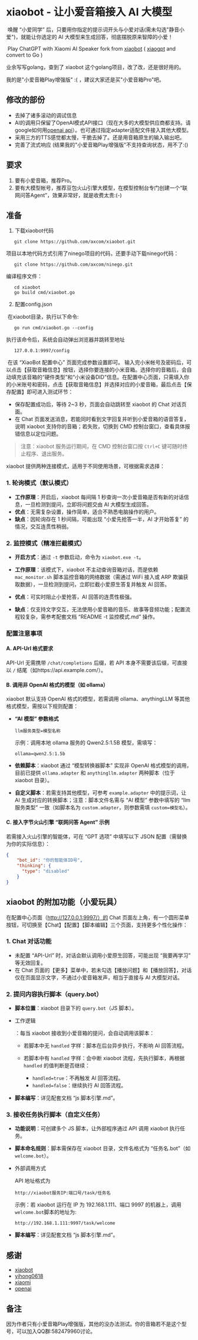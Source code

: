 # xiaobot - 让小爱音箱接入 AI 大模型

​	唤醒 “小爱同学” 后，只要用你指定的提示词开头与小爱对话(需未勾选"静音小爱")，就能让你选定的 AI 大模型来生成回答，彻底摆脱原来智障的小爱！

​	Play ChatGPT with Xiaomi AI Speaker fork from [xiaobot](https://github.com/longbai/xiaobot) ( [xiaogpt](https://github.com/yihong0618/xiaogpt) and convert to Go )

业余写写golang，查到了 xiaobot 这个golang项目，改了改，还是很好用的。

我的是"小爱音箱Play增强版" :( ，建议大家还是买"小爱音箱Pro"吧。

## 修改的部份

- 去掉了诸多滚动的调试信息
- AI的调用只保留了OpenAI模式API接口（现在大多的大模型供应商都支持。请google如何用[openai api](https://platform.openai.com/account/api-keys)）。也可通过指定adapter适配文件接入其他大模型。
- 采用三方的TTS感觉都太慢，干脆去掉了。还是用音箱原生的输入输出吧。
- 完善了流式响应 (结果我的"小爱音箱Play增强版"不支持查询状态，用不了:()

## 要求

1. 要有小爱音箱，推荐Pro。
2. 要有大模型帐号，推荐豆包火山引擎大模型，在模型控制台专门创建一个“联网问答Agent”，效果非常好，就是收费太贵:(-)

## 准备

1. 下载xiaobot代码
```
   git clone https://github.com/axcom/xiaobot.git
```
项目以本地代码方式引用了ninego项目的代码，还要手动下载ninego代码：
```
   git clone https://github.com/axcom/ninego.git
```
编译程序文件：
```
   cd xiaobot
   go build cmd/xiaobot.go
```

2. 配置config.json

​	在xiaobot目录，执行以下命令:

```
   go run cmd/xiaobot.go --config
```
   执行该命令后，系统会自动弹出浏览器并跳转至地址

```
   127.0.0.1:9997/config
```

​	在该 “XiaoBot 配置中心” 页面完成参数设置即可。
​	输入完小米帐号及密码后，可以点击【获取音箱信息】按钮，选择你要连接的小米音箱。选择你的音箱后，会自动填充该音箱的“硬件类型”和“小米设备DID”信息。
​	在配置中心页面，只需填入你的小米账号和密码，点击【获取音箱信息】并选择对应的小爱音箱，最后点击【保存配置】即可进入测试环节：

- 保存配置成功后，等待 2~3 秒，页面会自动跳转至 xiaobot 的 Chat 对话页面。
- 在 Chat 页面发送消息，若能同时看到文字回复并听到小爱音箱的语音答复，说明 xiaobot 支持你的音箱；若失败，切换到 CMD 控制台窗口，查看具体报错信息以定位问题。

> 注意：xiaobot 服务运行期间，在 CMD 控制台窗口按 `Ctrl+C` 键可随时终止程序、退出服务。



xiaobot 提供两种连接模式，适用于不同使用场景，可根据需求选择：

### 1. 轮询模式（默认模式）

- **工作原理**：开启后，xiaobot 每间隔 1 秒查询一次小爱音箱是否有新的对话信息，一旦检测到提问，立即将问题交由 AI 大模型生成回答。
- **优点**：无需复杂设置，操作简单，适合不熟悉电脑操作的用户。
- **缺点**：因轮询存在 1 秒间隔，可能出现 “小爱先抢答一半，AI 才开始答复” 的情况，交互连贯性稍弱。

### 2. 监控模式（精准拦截模式）

- **开启方式**：通过 `-t` 参数启动，命令为 `xiaobot.exe -t`。

- **工作原理**：该模式下，xiaobot 不主动查询音箱对话，而是依赖 `mac_monitor.sh` 脚本监控音箱的网络数据（需通过 WiFi 接入或 ARP 欺骗获取数据），一旦检测到提问，立即拦截小爱原生答复并触发 AI 回答。

- **优点**：可实时阻止小爱抢答，AI 回答的连贯性极强。

- **缺点**：仅支持文字交互，无法使用小爱音箱的音乐、故事等音频功能；配置流程较复杂，需参考配套文档 “README -t 监控模式.md” 操作。

  

### 配置注意事项

#### A. API-Url 格式要求

API-Url 无需携带 `/chat/completions` 后缀，若 API 本身不需要该后缀，可直接以 `/` 结尾（如https://api.example.com/）。

#### B. 调用非 OpenAI 格式的模型（如 ollama）

xiaobot 默认支持 OpenAI 格式的模型，若需调用 ollama、anythingLLM 等其他格式模型，需按以下规则配置：

- **“AI 模型” 参数格式**

  ```
  llm服务类型=模型名称
  ```

  示例：调用本地 ollama 服务的 Qwen2.5:1.5B 模型，需填写：

  ```
  ollama=qwen2.5:1.5b
  ```

- **依赖脚本**：xiaobot 通过 “模型转换器脚本” 实现非 OpenAI 格式模型的调用，目前已提供 `ollama.adapter` 和 `anythingllm.adapter` 两种脚本（位于 xiaobot 目录）。

- **自定义脚本**：若需支持其他模型，可参考 `example.adapter` 中的提示词，让 AI 生成对应的转换脚本；注意：脚本文件名需与 “AI 模型” 参数中填写的 “llm 服务类型” 一致（如脚本名为 `custom.adapter`，则参数需填 `custom=模型名`）。

#### C. 接入字节火山引擎 “联网问答 Agent” 示例

若需接入火山引擎的智能体，可在 “GPT 选项” 中填写以下 JSON 配置（需替换为你的实际信息）：

```json
{
    "bot_id": "你的智能体ID号",
    "thinking": {
      "type": "disabled"
    }
}
```



## xiaobot 的附加功能（小爱玩具）

在配置中心页面（http://127.0.0.1:9997/）的 Chat 页面左上角，有一个圆形菜单按钮，可切换至【Chat】【配置】【脚本编辑】三个页面，支持更多个性化操作：

### 1. Chat 对话功能

- 未配置 “API-Url” 时，对话会默认调用小爱原生回答，可能出现 “我要再学习” 等无效回复。
- 在 Chat 页面的【更多】菜单中，若未勾选【播放问题】和【播放回答】，对话仅在页面显示文字，不通过小爱音箱发声，相当于直接与 AI 大模型对话。

### 2. 提问内容执行脚本（query.bot）

- **脚本位置**：xiaobot 目录下的 `query.bot`（JS 脚本）。

- 工作逻辑

  ：每当 xiaobot 接收到小爱音箱的提问，会自动调用该脚本：

  - 若脚本中无 `handled` 字样：脚本在后台异步执行，不影响 AI 回答流程。

  - 若脚本中有 `handled` 字样：会中断 xiaobot 流程，先执行脚本，再根据 `handled` 的值判断是否继续：

    - `handled=true`：不再触发 AI 回答流程。
    - `handled=false`：继续执行 AI 回答流程。
  
- **脚本编写**：详见配套文档 “js 脚本引擎.md”。

### 3. 接收任务执行脚本（自定义任务）

- **功能说明**：可创建多个 JS 脚本，让外部程序通过 API 调用 xiaobot 执行任务。

- **脚本命名规则**：脚本需保存在 xiaobot 目录，文件名格式为 “任务名.bot”（如 `welcome.bot`）。

- 外部调用方式

  API 地址格式为

  ```
  http://xiaobot服务IP:端口号/task/任务名
  ```

  示例：若 xiaobot 运行在 IP 为 192.168.1.111、端口 9997 的机器上，调用`welcome.bot`脚本的地址为:

  ```
  http://192.168.1.111:9997/task/welcome
  ```

- **脚本编写**：详见配套文档 “js 脚本引擎.md”。



## 感谢

- [xiaobot](https://github.com/longbai/xiaobot)
- [yihong0618](https://github.com/yihong0618)
- [xiaomi](https://www.mi.com/)
- [openai](https://openai.com/)



## 备注

因为作者只有小爱音箱Play增强版，其他的没办法测试。你的音箱若不是这个型号，可以加入QQ群:582479960讨论。